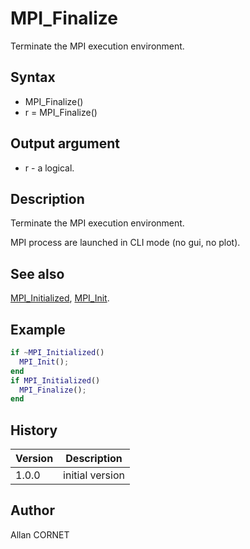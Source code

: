 

# MPI_Finalize

Terminate the MPI execution environment.

## Syntax

- MPI_Finalize()
- r = MPI_Finalize()

## Output argument

 - r - a logical.

## Description


  <p>Terminate the MPI execution environment.</p>
  <p>MPI process are launched in CLI mode (no gui, no plot).</p>


## See also

[MPI_Initialized](MPI_Initialized.md), [MPI_Init](MPI_Init.md).
## Example

```matlab
if ~MPI_Initialized()
  MPI_Init();
end
if MPI_Initialized()
  MPI_Finalize();
end
```

## History

|Version|Description|
|------|------|
|1.0.0|initial version|


## Author

Allan CORNET



